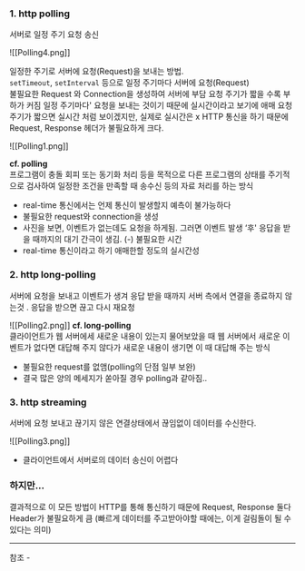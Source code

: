 ### 1. http polling

서버로 일정 주기 요청 송신



![[Polling4.png]]

일정한 주기로 서버에 요청(Request)을 보내는 방법.  
`setTimeout`, `setInterval` 등으로 일정 주기마다 서버에 요청(Request)  
불필요한 Request 와 Connection을 생성하여 서버에 부담
요청 주기가 짧을 수록 부하가 커짐
일정 주기마다' 요청을 보내는 것이기 때문에 실시간이라고 보기에 애매
요청 주기가 짧으면 실시간 처럼 보이겠지만, 실제로 실시간은 x
HTTP 통신을 하기 때문에 Request, Response 헤더가 불필요하게 크다.


![[Polling1.png]]


**cf. polling**  
프로그램이 충돌 회피 또는 동기화 처리 등을 목적으로 다른 프로그램의 상태를 주기적으로 검사하여 일정한 조건을 만족할 때 송수신 등의 자료 처리를 하는 방식

- real-time 통신에서는 언제 통신이 발생할지 예측이 불가능하다
- 불필요한 request와 connection을 생성
- 사진을 보면, 이벤트가 없는데도 요청을 하게됨. 그러면 이벤트 발생 ‘후' 응답을 받을 때까지의 대기 간극이 생김. (-) 불필요한 시간
- real-time 통신이라고 하기 애매한할 정도의 실시간성  
    

### 2. http long-polling

서버에 요청을 보내고 이벤트가 생겨 응답 받을 때까지 서버 측에서 연결을 종료하지 않는것 . 응답을 받으면 끊고 다시 재요청


![[Polling2.png]]
**cf. long-polling**  
클라이언트가 웹 서버에세 새로운 내용이 있는지 물어보았을 때 웹 서버에서 새로운 이벤트가 없다면 대답해 주지 않다가 새로운 내용이 생기면 이 때 대답해 주는 방식

- 불필요한 request를 없앰(polling의 단점 일부 보완)
- 결국 많은 양의 메세지가 쏟아질 경우 polling과 같아짐..  
    

### 3. http streaming

서버에 요청 보내고 끊기지 않은 연결상태에서 끊임없이 데이터를 수신한다.

![[Polling3.png]]

- 클라이언트에서 서버로의 데이터 송신이 어렵다  
    

### 하지만...

결과적으로 이 모든 방법이 HTTP를 통해 통신하기 때문에 Request, Response 둘다 Header가 불필요하게 큼 (빠르게 데이터를 주고받아야할 때에는, 이게 걸림돌이 될 수 있다는 의미)



---
참조 - 